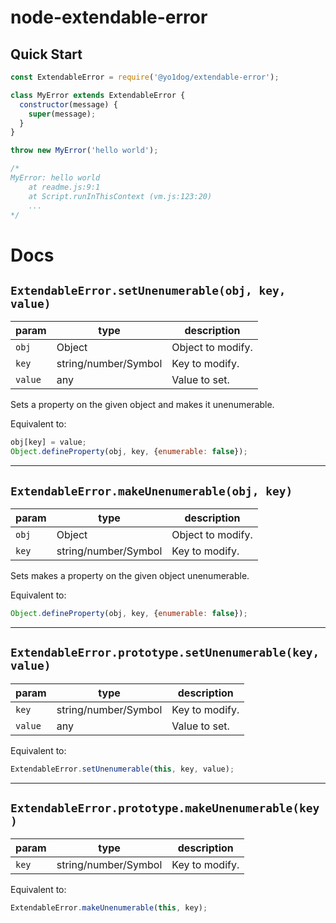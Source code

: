 # node-extendable-error

## Quick Start

```javascript
const ExtendableError = require('@yo1dog/extendable-error');

class MyError extends ExtendableError {
  constructor(message) {
    super(message);
  }
}

throw new MyError('hello world');

/*
MyError: hello world
    at readme.js:9:1
    at Script.runInThisContext (vm.js:123:20)
    ...
*/
```

# Docs

## `ExtendableError.setUnenumerable(obj, key, value)`

 param  | type                 | description
--------|----------------------|-------------
`obj`   | Object               | Object to modify.
`key`   | string/number/Symbol | Key to modify.
`value` | any                  | Value to set.

Sets a property on the given object and makes it unenumerable.

Equivalent to:
```javascript
obj[key] = value;
Object.defineProperty(obj, key, {enumerable: false});
```

-----

## `ExtendableError.makeUnenumerable(obj, key)`

 param  | type                 | description
--------|----------------------|-------------
`obj`   | Object               | Object to modify.
`key`   | string/number/Symbol | Key to modify.

Sets makes a property on the given object unenumerable.

Equivalent to:
```javascript
Object.defineProperty(obj, key, {enumerable: false});
```

-----

## `ExtendableError.prototype.setUnenumerable(key, value)`

 param  | type                 | description
--------|----------------------|-------------
`key`   | string/number/Symbol | Key to modify.
`value` | any                  | Value to set.

Equivalent to:
```javascript
ExtendableError.setUnenumerable(this, key, value);
```

-----

## `ExtendableError.prototype.makeUnenumerable(key)`

 param  | type                 | description
--------|----------------------|-------------
`key`   | string/number/Symbol | Key to modify.

Equivalent to:
```javascript
ExtendableError.makeUnenumerable(this, key);
```